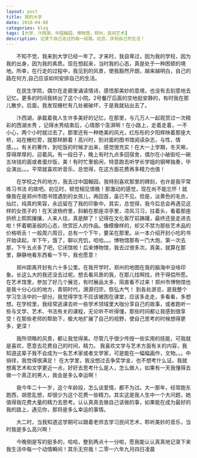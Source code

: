 ```yaml
---
layout: post
title: 我的大学
date: 2018-04-08
categories: blog
tags: [大学，汴西湖，中国翰园，博物馆，郑州，民间艺术] 
description: 记录下自己走过的每一段路，纪念、庆祝自己的生活！
--- 
```



&emsp;&emsp;不知不觉，我来到大学已经一年了。才来时，我自卑过，因为我的学校，因为我的出身，因为我的素质。现在想起来，当时我的心态，真是处于一种困顿的境地。所幸，在行走的过程中，我见到的风景，使我豁然开朗，越来越明白，自己的路在何方,自己应该如何安排自己的生活。

&emsp;&emsp;在民生学院，偶尔在走廊里诵读情诗，感悟那美妙的意境，也没有去刻意地去记忆。更多的时间我转出了这个小院。2号餐厅后面的空地挺安静的，有时我在那儿散步。后面，我发现栅栏有几处被破坏，于是我就钻出去了。

&emsp;&emsp;汴西湖，承载着我人生许多美好的记忆，在那里，与几万人一起观赏过一次精彩的西湖水秀 ，记得水秀结束后，心情那个澎湃啊！在小路上，走着走着，一不小心，两个小时就过去了。那里还有一种绝美的风光，红彤彤的夕阳辉映着那座大桥，站在栅栏旁，就那样醉着！高兴时，到对面的图书馆阅读杂志，与性，情感。。。有关的著作，到吃饭的时候才出来，感觉很充实！在大一上学期，冬天嘛，穿得厚厚的，迎着风。有一段日子，晚上有时九点多回宿舍，偶尔在小破街吃一碗五块钱的面或者蛋炒饭，美！有时忙里偷闲，特意跑去听学长学姐的钢琴独奏，毕业演出。。。平常就喜欢听音乐，总觉得，在这方面花费再多精力也值！

&emsp;&emsp;在学校之外的地方，我去过中国翰园，我特别喜欢那里的碑刻，也许是我平常练习书法 的故吧。初见时，顿觉相见恨晚！那激动的感觉，现在尚不能忘怀！就像我在是郑州市图书馆遇到的女孩儿，再回首，虽已不见。但是，淡黄色的毛衣，灿烂，纯真的笑容，永远留在了我的印象中。其实，总觉得，我今后总会再遇见这样的女孩子的！在天波杨府里，斜躺在那座凉亭里，凉风习习，拄着头，看着那座拱桥上熙熙攘攘，人来人往，真是醉了！记得在文化客厅前踌躇，最终还是走进去啦！怀着朝圣般的心态，欣赏匠人的作品。像模像样的，却又不禁为那些艺术品的价格咂舌！一般周六周日，总有一个下午，要呆在那里。从一本介绍开封小吃的书开始读起，半下午，饿了，聊以充饥，哈哈。。。博物馆那有一门大炮，第一次去那，下午五点多了吧，它闭馆啦！后来博物馆，我去过很多次。真美，就算在那里，静静地看东西看一下午，我也愿意！

&emsp;&emsp;郑州距离开封有六十多公里。在我开学时，郑州的地图在我的脑海中没啥印象。长这么大的我还没去过呢。想去看风景的我，在那儿找啊找，终于得偿所愿。在艺术馆里，参加了好几个展览，有时展品太多，简直看不过来！郑州市博物馆也是我十分心仪的地方，青铜时代，溯源归宗，恢弘大气！
到各处游览，是我整个学习生活中的一部分。我觉得学生不应该被困在课堂，应该多走走，多看看，多想想。在学校里，我经常逃课去听一些学术领域里大咖分享自己的故事，或者跑听一些与文学、艺术、书法有关的课程，无论听不听得懂，那些时间都让我感到很享受！在那些老师的帮助下，极大地扩展了自己的视野，使自己思考的时候想得更多，更深！

&emsp;&emsp;我所领略的风景，都让我觉得美。尽管几乎很少传授一些实用的技能，可我就是喜欢，愿意去花费自己的时间，精力。
我喜欢文学与艺术方面有关的内容，我知道这辈子我不会成为一名艺术家或者文学家，可是能在一幅幅画作，文物。。。中徜徉，我觉得很满足！
在大学里，我没想过去争奖学金，也不想考什么证。我就想离艺术和文学更近一点，好好去思考什么是人，怎么做人，如果有一天我懂得去做一个真正的男人，我会是多么幸运啊！

&emsp;&emsp;我今年二十一岁，这个年龄段，怎么谈爱情，都不为过。大一那年，经常跑东跑西，胡思乱想，却很少为这个花费一些精力。其实这是我人生中一个大问题，她值得我花费大量的精力去思考。认认真真去做自己该做的事，如果能在成为最好的我的路上，遇见你，那将是多么幸运的事情。

&emsp;&emsp;大二时，当我知道这学期可以跟着老师去学习民间艺术，聆听美妙的音乐，当时我是多么高兴啊！

&emsp;&emsp;今晚倒是写的挺多的，哈哈，整到两点十一分啦，愿我能认认真真地记录下来我生活中每一个动情瞬间！其乐无穷哉！二零一六年九月四日凌晨
